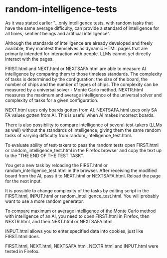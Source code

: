 # random-intelligence-tests

As it was stated earlier "...only intelligence tests, with random tasks that have the same average difficulty, can provide a standard of intelligence for all times, sentient beings and artificial intelligence".

Although the standards of intelligence are already developed and freely available, they manifest themselves as dynamic HTML pages that are primarily intended for interaction with people. LLMs cannot yet directly interact with the pages.

FIRST.html and NEXT.html or NEXTSAFA.html are able to measure AI intelligence by comparing them to those timeless standards. The complexity of tasks is determined by the configuration: the size of the board, the number of chips and the number of types of chips. The complexity can be measured by a universal solver - Monte Carlo method. NEXTR.html measures the maximum and average intelligence of the universal solver and complexity of tasks for a given configuration.

NEXT.html uses only boards gotten from AI.
NEXTSAFA.html uses only SA FA values gotten from AI. This is useful when AI makes incorrect boards.

There is also possibility to compare intelligence of several test-takers (LLMs as well) without the standards of intelligence, giving them the same random tasks of varying difficulty from random_intelligence_test.html.

To evaluate ability of test-takers to pass the random tests open FIRST.html or random_intelligence_test.html in the Firefox browser and copy the text up to the "THE END OF THE TEST TASK".

You get a new task by reloading the FIRST.html or random_intelligence_test.html in the browser. After receiving the modified board from the AI, pass it to NEXT.html or NEXTSAFA.html. Reload the page for the next input.

It is possible to change complexity of the tasks by editing script in the FIRST.html, INPUT.html or random_intelligence_test.html. You will probably want to use a more random generator.

To compare maximum or average intelligence of the Monte Carlo method with intelligence of an AI, you need to open FIRST.html in Firefox, then NEXTR.html, and then NEXT.html or NEXTSAFA.html.

INPUT.html allows you to enter specified data into cookies, just like FIRST.html does.

FIRST.html, NEXT.html, NEXTSAFA.html, NEXTR.html and INPUT.html were tested in Firefox.
